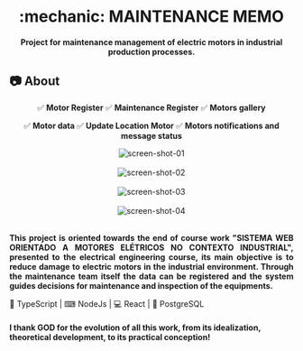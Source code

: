 <h1 align="center"> :mechanic: MAINTENANCE MEMO </h1>
<h4 align="center">
 Project for maintenance management of electric motors in industrial production processes.
</h4>

## :camera: About
<p align="center">
  <span>✅ <strong>Motor Register</strong> </span>
  <span>✅ <strong>Maintenance Register</strong> </span>
  <span>✅ <strong>Motors gallery</strong> </span>
</p>
<p align="center">
  <span>✅ <strong>Motor data</strong> </span>
  <span>✅ <strong>Update Location Motor</strong> </span>
  <span>✅ <strong>Motors notifications and message status</strong> </span>
</p>
<p align="center">
  <img alt="screen-shot-01" src="https://res.cloudinary.com/dggw1b0tr/image/upload/v1593102111/Maintenance-Memo/screenShot01_a0v4jk.png"></img>
  </br>
  </br>
  <img alt="screen-shot-02" src="https://res.cloudinary.com/dggw1b0tr/image/upload/v1593102111/Maintenance-Memo/screenShot02_lvq6p2.png"></img>
  </br>
  </br>
  <img alt="screen-shot-03" src="https://res.cloudinary.com/dggw1b0tr/image/upload/v1593102113/Maintenance-Memo/screenShot03_tdbuyy.png"></img>
  </br>
  </br>
  <img alt="screen-shot-04" src="https://res.cloudinary.com/dggw1b0tr/image/upload/v1593102111/Maintenance-Memo/screenShot04_xxy2qi.png"></img>
  </br>
  </br>
</p>
<p align="justify">
 <strong>
  This project is oriented towards the end of course work "SISTEMA WEB ORIENTADO A MOTORES ELÉTRICOS NO CONTEXTO INDUSTRIAL", presented to the electrical engineering course, its main objective is to reduce damage to electric motors in the     industrial environment. Through the maintenance team itself the data can be registered and the system guides decisions for maintenance and inspection of the equipments.
 </strong>
</p>
<p>
 🔋 TypeScript | ⌨ NodeJs | 💻 React | 💾 PostgreSQL
</p>

#### I thank GOD for the evolution of all this work, from its idealization, theoretical development, to its practical conception!
